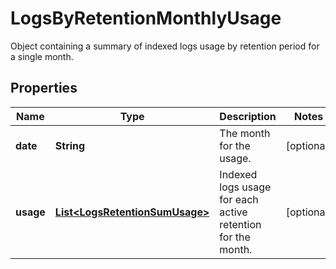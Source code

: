 

# LogsByRetentionMonthlyUsage

Object containing a summary of indexed logs usage by retention period for a single month.

## Properties

Name | Type | Description | Notes
------------ | ------------- | ------------- | -------------
**date** | **String** | The month for the usage. |  [optional]
**usage** | [**List&lt;LogsRetentionSumUsage&gt;**](LogsRetentionSumUsage.md) | Indexed logs usage for each active retention for the month. |  [optional]



